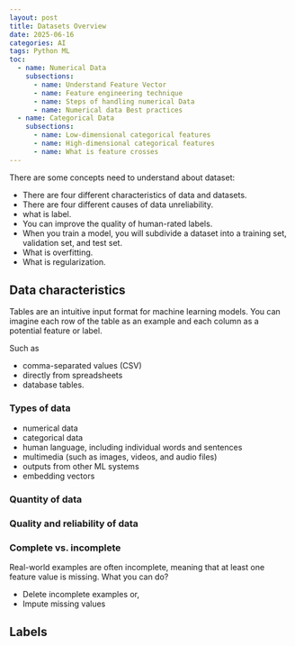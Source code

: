 ```yaml
---
layout: post
title: Datasets Overview
date: 2025-06-16
categories: AI
tags: Python ML 
toc: 
  - name: Numerical Data 
    subsections:
      - name: Understand Feature Vector
      - name: Feature engineering technique 
      - name: Steps of handling numerical Data 
      - name: Numerical data Best practices
  - name: Categorical Data
    subsections:
      - name: Low-dimensional categorical features
      - name: High-dimensional categorical features
      - name: What is feature crosses
---
```


There are some concepts need to understand about dataset:
- There are four different characteristics of data and datasets.
- There are four different causes of data unreliability.
- what is label.
- You can improve the quality of human-rated labels.
- When you train a model, you will subdivide a dataset into a training set, validation set, and test set.
- What is overfitting.
- What is regularization.


## Data characteristics

Tables are an intuitive input format for machine learning models. You can imagine each row of the table as an example and each column as a potential feature or label. 

Such as 
- comma-separated values (CSV)
- directly from spreadsheets
- database tables.

### Types of data
- numerical data
- categorical data
- human language, including individual words and sentences
- multimedia (such as images, videos, and audio files)
- outputs from other ML systems
- embedding vectors

### Quantity of data

### Quality and reliability of data

### Complete vs. incomplete

Real-world examples are often incomplete, meaning that at least one feature value is missing.
What you can do?
- Delete incomplete examples or,
- Impute missing values

## Labels

